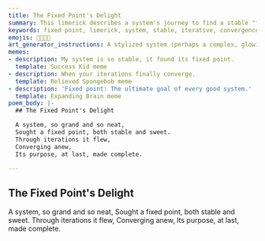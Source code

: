 ```yaml
---
title: The Fixed Point's Delight
summary: This limerick describes a system's journey to find a stable "fixed point" through iterative convergence, ultimately achieving its purpose.
keywords: fixed point, limerick, system, stable, iterative, convergence, purpose, delight
emojis: 🎯✨🔄✅
art_generator_instructions: A stylized system (perhaps a complex, glowing mechanism) is iteratively moving and refining itself, gradually converging towards a central, luminous "fixed point." The overall feeling should be one of elegant precision, purposeful movement, and the satisfaction of achieving a stable, desired state.
memes:
- description: My system is so stable, it found its fixed point.
  template: Success Kid meme
- description: When your iterations finally converge.
  template: Relieved Spongebob meme
- description: 'Fixed point: The ultimate goal of every good system.'
  template: Expanding Brain meme
poem_body: |-
  ## The Fixed Point's Delight

  A system, so grand and so neat,
  Sought a fixed point, both stable and sweet.
  Through iterations it flew,
  Converging anew,
  Its purpose, at last, made complete.

---
```

## The Fixed Point's Delight

A system, so grand and so neat,
Sought a fixed point, both stable and sweet.
Through iterations it flew,
Converging anew,
Its purpose, at last, made complete.